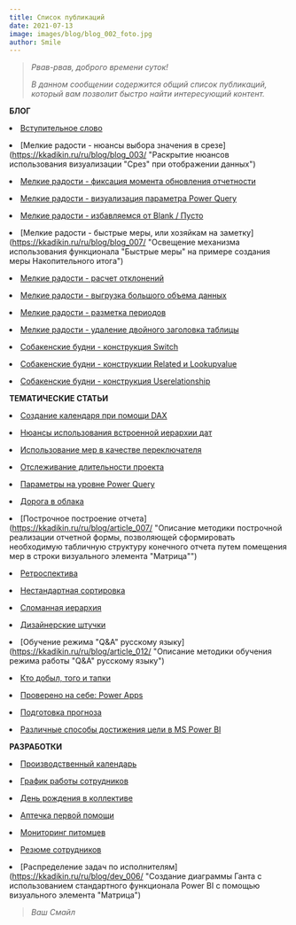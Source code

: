 ```yaml
---
title: Список публикаций
date: 2021-07-13
image: images/blog/blog_002_foto.jpg
author: Smile
---
```


> *Рвав-рвав, доброго времени суток!*
>
> *В данном сообщении содержится общий список публикаций, который вам позволит быстро найти интересующий контент.*
 
**БЛОГ**

**<li>** [Вступительное слово](https://kkadikin.ru/ru/blog/blog_001/)

**<li>** [Мелкие радости - нюансы выбора значения в срезе](https://kkadikin.ru/ru/blog/blog_003/ "Раскрытие нюансов использования визуализации "Срез" при отображении данных")

**<li>** [Мелкие радости - фиксация момента обновления отчетности](https://kkadikin.ru/ru/blog/blog_004/ "Отображение времени обновления отчета")

**<li>** [Мелкие радости - визуализация параметра Power Query](https://kkadikin.ru/ru/blog/blog_005/ "Методика визуализации значений, введенных пользователем в качестве параметров Power Query")

**<li>** [Мелкие радости - избавляемся от Blank / Пусто](https://kkadikin.ru/ru/blog/blog_006/ "Раскрытие нюансов отображения информации при отсутствии значений с учетом наложенного фильтра")

**<li>** [Мелкие радости - быстрые меры, или хозяйкам на заметку](https://kkadikin.ru/ru/blog/blog_007/ "Освещение механизма использования функционала "Быстрые меры" на примере создания меры Накопительного итога")

**<li>** [Мелкие радости - расчет отклонений](https://kkadikin.ru/ru/blog/blog_010/ "Методика построения визуализации данных для анализа отклонений фактических значений от плановых")

**<li>** [Мелкие радости - выгрузка большого объема данных](https://kkadikin.ru/ru/blog/blog_011/ "Описание способа выгрузки в MS Excel массива данных объемом более 150 000 строк")

**<li>** [Мелкие радости - разметка периодов](https://kkadikin.ru/ru/blog/blog_012/ "Описание методики разметки календаря, созданного при помощи DAX, на кастомные периоды")

**<li>** [Мелкие радости - удаление двойного заголовка таблицы](https://kkadikin.ru/ru/blog/blog_014/ "Описание методики трансформации данных в плоскую таблицу")

**<li>** [Собакенские будни - конструкция Switch](https://kkadikin.ru/ru/blog/blog_008/ "Пример использования конструкции Switch в 2-х режимах работы")

**<li>** [Собакенские будни - конструкции Related и Lookupvalue](https://kkadikin.ru/ru/blog/blog_009/ "Пример использования конструкции Related и Lookupvalue")

**<li>** [Собакенские будни - конструкция Userelationship](https://kkadikin.ru/ru/blog/blog_013/ "Пример использования конструкции Userelationship")


**ТЕМАТИЧЕСКИЕ СТАТЬИ**

**<li>** [Создание календаря при помощи DAX](https://kkadikin.ru/ru/blog/article_001/ "Описание нескольких способов создания календаря при помощи DAX")

**<li>** [Нюансы использования встроенной иерархии дат](https://kkadikin.ru/ru/blog/article_002/ "Раскрытие нюансов использования автоматической иерархии дат")

**<li>** [Использование мер в качестве переключателя](https://kkadikin.ru/ru/blog/article_003/ "Описание методики построения меры-переключателя")

**<li>** [Отслеживание длительности проекта](https://kkadikin.ru/ru/blog/article_004/ "Описание методики расчета длительности на примере показателей проекта")

**<li>** [Параметры на уровне Power Query](https://kkadikin.ru/ru/blog/article_005/ "Описание методики использования параметров Power Query")

**<li>** [Дорога в облака](https://kkadikin.ru/ru/blog/article_006/ "Описание процесса установки шлюза Power BI Gateway, а также его исподльзования в службе Power BI Service")

**<li>** [Построчное построение отчета](https://kkadikin.ru/ru/blog/article_007/ "Описание методики построчной реализации отчетной формы, позволяющей сформировать необходимую табличную структуру конечного отчета путем помещения мер в строки визуального элемента "Матрица"")

**<li>** [Ретроспектива](https://kkadikin.ru/ru/blog/article_008/ "Описание методики формирования данных для их анализа с учетом ретроспективы (взгляд в прошлое)")

**<li>** [Нестандартная сортировка](https://kkadikin.ru/ru/blog/article_009/ "Описание методики реализации механизма вложенной сортировки значений в рамках одного столбца (аналогично MS Excel)")

**<li>** [Сломанная иерархия](https://kkadikin.ru/ru/blog/article_010/ "Описание методики автоматического выравнивания иерархии, и ее дальнейшего схлопывания при визуализации данных на различных уровнях")

**<li>** [Дизайнерские штучки](https://kkadikin.ru/ru/blog/article_011/ "Пример нестандартного подхода при визуализации данных")

**<li>** [Обучение режима "Q&A" русскому языку](https://kkadikin.ru/ru/blog/article_012/ "Описание методики обучения режима работы "Q&A" русскому языку")

**<li>** [Кто добыл, того и тапки](https://kkadikin.ru/ru/blog/article_013/ "Описание процесса получения данных по валютным курсам с использованием параметров Power Query, формирующих динамическую ссылку URL")

**<li>** [Проверено на себе: Power Apps](https://kkadikin.ru/ru/blog/article_014/ "Описание методики построения приложенияна Power Apps от начала до конца")

**<li>** [Подготовка прогноза](https://kkadikin.ru/ru/blog/article_015/ "Описание методики построения прогноза и план-фактного анализа")

**<li>** [Различные способы достижения цели в MS Power BI](https://kkadikin.ru/ru/blog/article_016/ "Демонстрация различных способов получения нужного результата расчетов в Power BI")


**РАЗРАБОТКИ**

**<li>** [Производственный календарь](https://kkadikin.ru/ru/blog/dev_001/ "Производственный календарь компании")

**<li>** [График работы сотрудников](https://kkadikin.ru/ru/blog/dev_002/ "Отчет, предназначенный для анализа данных по отсутствию сотрудников на рабочем месте")

**<li>** [День рождения в коллективе](https://kkadikin.ru/ru/blog/dev_003/ "Отчет, предназначенный для информирования о корпоративных праздниках ответственных лиц")

**<li>** [Аптечка первой помощи](https://kkadikin.ru/ru/blog/dev_004/ "Отчет, предназначенный для анализа данных о наличии в компании необходимых лекарственных препаратов для оказания первой помощи")

**<li>** [Мониторинг питомцев](https://kkadikin.ru/ru/blog/dev_000/ "Отчет, разработанный в рамках социальной инициативы, показывающий статистику потерь или нахождения домашних животных")

**<li>** [Резюме сотрудников](https://kkadikin.ru/ru/blog/dev_005/ "Отчет, предназначенный для внутреннего использования HR-департаментом компании, содержащий основные сведения о сотруднике, а также его резюме, форма которого построена с использованием стандартного функционала Power BI")

**<li>** [Распределение задач по исполнителям](https://kkadikin.ru/ru/blog/dev_006/ "Создание диаграммы Ганта с использованием стандартного функционала Power BI с помощью визуального элемента "Матрица")

> *Ваш Смайл*